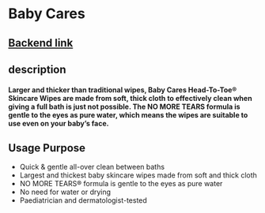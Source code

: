 <!-- @format -->

# Baby Cares

## [Backend link](https://baby-cares.herokuapp.com/)

## description

#### Larger and thicker than traditional wipes, Baby Cares Head-To-Toe® Skincare Wipes are made from soft, thick cloth to effectively clean when giving a full bath is just not possible. The NO MORE TEARS formula is gentle to the eyes as pure water, which means the wipes are suitable to use even on your baby’s face.

## Usage Purpose

- Quick & gentle all-over clean between baths
- Largest and thickest baby skincare wipes made from soft and thick cloth
- NO MORE TEARS® formula is gentle to the eyes as pure water
- No need for water or drying
- Paediatrician and dermatologist-tested
